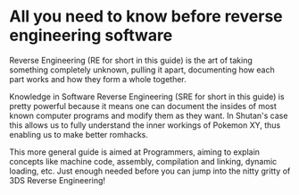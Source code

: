 # All you need to know before reverse engineering software

Reverse Engineering (RE for short in this guide) is the art of taking something completely unknown, pulling it apart, documenting how each part works and how they form a whole together.

Knowledge in Software Reverse Engineering (SRE for short in this guide) is pretty powerful because it means one can document the insides of most known computer programs and modify them as they want. In Shutan's case this allows us to fully understand the inner workings of Pokemon XY, thus enabling us to make better romhacks.

This more general guide is aimed at Programmers, aiming to explain concepts like machine code, assembly, compilation and linking, dynamic loading, etc. Just enough needed before you can jump into the nitty gritty of 3DS Reverse Engineering!
